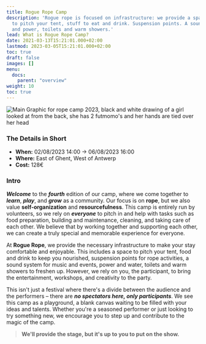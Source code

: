 ```yaml
---
title: Rogue Rope Camp
description: 'Rogue rope is focused on infrastructure: we provide a space, a place
  to pitch your tent, stuff to eat and drink. Suspension points. A sound-system. Water
  and power, toilets and warm showers.'
lead: What is Rogue Rope Camp?
date: 2021-03-13T15:21:01.000+02:00
lastmod: 2023-03-05T15:21:01.000+02:00
toc: true
draft: false
images: []
menu: 
  docs:
    parent: "overview"
weight: 10
toc: true
---
```

![Main Graphic for rope camp 2023, black and white drawing of a girl looked at from the back, she has 2 futmomo's and her hands are tied over her head](/images/logo2022.png)

### The Details in Short 

* **When:** 02/08/2023 14:00 -&gt; 06/08/2023 16:00
* **Where:** East of Ghent, West of Antwerp
* **Cost:** 128€ 

### Intro

**_Welcome_** to the _**fourth**_ edition of our camp, where we come together to **_learn_**, **_play_**, and **_grow_** as a community. Our focus is on **rope**, but we also value **self-organization** and **resourcefulness**. This camp is entirely run by volunteers, so we rely on _**everyone**_ to pitch in and help with tasks such as food preparation, building and maintenance, cleaning, and taking care of each other. We believe that by working together and supporting each other, we can create a truly special and memorable experience for everyone.

At **Rogue Rope**, we provide the necessary infrastructure to make your stay comfortable and enjoyable. This includes a space to pitch your tent, food and drink to keep you nourished, suspension points for rope activities, a sound system for music and events, power and water, toilets and warm showers to freshen up. However, we rely on you, the participant, to bring the entertainment, workshops, and creativity to the party.

This isn't just a festival where there's a divide between the audience and the performers – there are **_no spectators here, only participants_**. We see this camp as a playground, a blank canvas waiting to be filled with your ideas and talents. Whether you're a seasoned performer or just looking to try something new, we encourage you to step up and contribute to the magic of the camp.

> **We'll provide the stage, but it's up to you to put on the show.**

